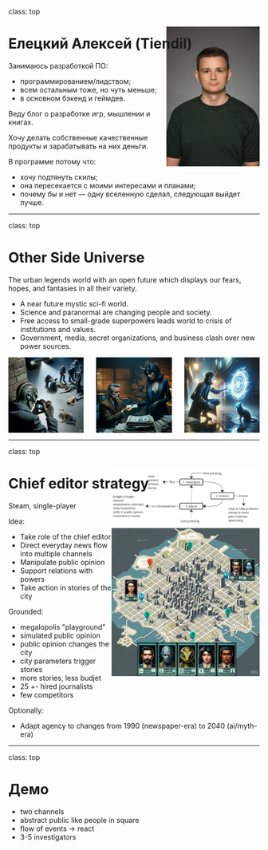 class: top

# Елецкий Алексей (Tiendil)

<!-- - Бэкграунд (с прошлой презы) -->

<img src="./avatara.jpg" style="height: 20em; float: right; margin-top: -5em;"/>

Занимаюсь разработкой ПО:

- программированием/лидством;
- всем остальным тоже, но чуть меньше;
- в основном бэкенд и геймдев.

Веду блог о разработке игр, мышлении и книгах.

Хочу делать собственные качественные продукты и зарабатывать на них деньги.

В программе потому что:

- хочу подтянуть скилы;
- она пересекается с моими интересами и планами;
- почему бы и нет — одну вселенную сделал, следующая выйдет лучше.

<!-- Написать 3 предложения о себе. "Занимаюсь/увлекаюсь [тем-то], когда вырасту хочу делать [то-то], в программе потому что [вот так вот]".   -->

---
class: top

# Other Side Universe

<!-- - Сеттинг (с прошлой презы) -->

The urban legends world with an open future which displays our fears, hopes, and fantasies in all their variety.

- A near future mystic sci-fi world.
- Science and paranormal are changing people and society.
- Free access to small-grade superpowers leads world to crisis of institutions and values.
- Government, media, secret organizations, and business clash over new power sources.

<div style="display: flex; justify-content: space-between;">
    <img src="./1.png" width="30%"/>
    <img src="./2.png" width="30%"/>
    <img src="./3.jpg" width="30%"/>
</div>

---
class: top

# Chief editor strategy

<!-- - Концепт продукта на основе исследования -->

<img src="./5.png" style="height: 30em; float: right; margin-top: -5em;"/>

Steam, single-player

Idea:

- Take role of the chief editor
- Direct everyday news flow into multiple channels
- Manipulate public opinion
- Support relations with powers
- Take action in stories of the city

Grounded:

- megalopolis "playground"
- simulated public opinion
- public opinion changes the city
- city parameters trigger stories
- more stories, less budjet
- 25 +- hired journalists
- few competitors

Optionally:

- Adapt agency to changes from 1990 (newspaper-era) to 2040 (ai/myth-era)

<!-- The best way to onboard sci-fi and mystery fans in his world is to create a tycoon/strategy game with strong rpg/story elements, where you have to manage the city newspaper, undertaking investigations of the mysteries and anomalies, making decisions to publish (or not) things you’ve uncovered, and dealing with the consequences in the form of legal, criminal, political, mystical and public pressure. Stories will introduce significant actors, and management will teach the rules of the world. -->

---
class: top

# Демо

- two channels
- abstract public like people in square
- flow of events -> react
- 3-5 investigators

<!-- - Описание демки, как мы её видим -->
